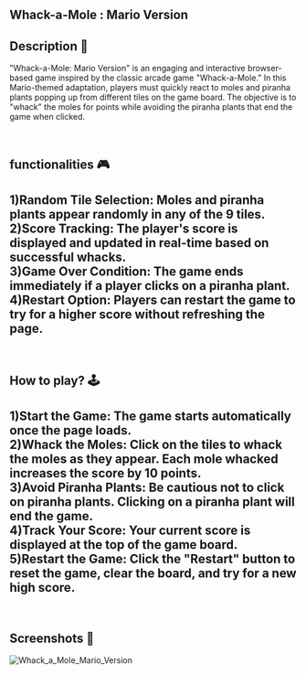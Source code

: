 ## **Whack-a-Mole : Mario Version** 

## **Description 📃**
"Whack-a-Mole: Mario Version" is an engaging and interactive browser-based game inspired by the classic arcade game "Whack-a-Mole." In this Mario-themed adaptation, players must quickly react to moles and piranha plants popping up from different tiles on the game board. The objective is to "whack" the moles for points while avoiding the piranha plants that end the game when clicked.

<br>

## **functionalities 🎮**
1)Random Tile Selection: Moles and piranha plants appear randomly in any of the 9 tiles.<br>
2)Score Tracking: The player's score is displayed and updated in real-time based on successful whacks.<br>
3)Game Over Condition: The game ends immediately if a player clicks on a piranha plant.<br>
4)Restart Option: Players can restart the game to try for a higher score without refreshing the page.
-
<br>

## **How to play? 🕹️**
1)Start the Game: The game starts automatically once the page loads.<br>
2)Whack the Moles: Click on the tiles to whack the moles as they appear. Each mole whacked increases the score by 10 points.<br>
3)Avoid Piranha Plants: Be cautious not to click on piranha plants. Clicking on a piranha plant will end the game.<br>
4)Track Your Score: Your current score is displayed at the top of the game board.<br>
5)Restart the Game: Click the "Restart" button to reset the game, clear the board, and try for a new high score.<br>
-
<br>

## **Screenshots 📸**
![Whack_a_Mole_Mario_Version](https://github.com/jaydeep099/Whack-a-Mole-Mario-Version/assets/148114163/f471144b-4108-49e2-970a-6e1abd43bd9e)
<br>
